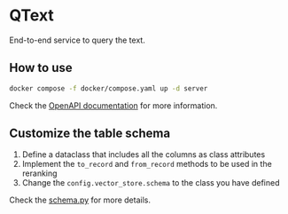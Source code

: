 # QText

End-to-end service to query the text.

## How to use

```bash
docker compose -f docker/compose.yaml up -d server
```

Check the [OpenAPI documentation](http://127.0.0.1:8000/openapi/redoc) for more information.

## Customize the table schema

1. Define a dataclass that includes all the columns as class attributes
2. Implement the `to_record` and `from_record` methods to be used in the reranking
3. Change the `config.vector_store.schema` to the class you have defined

Check the [schema.py](/qtext/schema.py) for more details.
